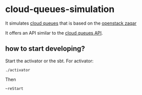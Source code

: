 # cloud-queues-simulation

It simulates [cloud queues](http://www.rackspace.com/cloud/queues) that is based on the [openstack zaqar](https://github.com/openstack/zaqar)

It offers an API similar to the [cloud queues API](http://docs.rackspace.com/queues/api/v1.0/cq-devguide/content/overview.html).

## how to start developing?

Start the activator or the sbt.
For activator:

    ./activator

Then

    ~reStart
